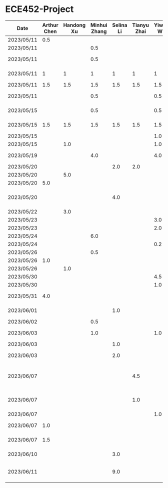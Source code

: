 # ECE452-Project
| Date       | Arthur Chen | Handong Xu | Minhui Zhang | Selina Li | Tianyu Zhai | Yiwen Wu | Task                                                                                    |
|------------|-------------|------------|--------------|-----------|-------------|----------|-----------------------------------------------------------------------------------------|
| 2023/05/11 | 0.5         |            |              |           |             |          | Setup Github repo                                                                       |
| 2023/05/11 |             |            | 0.5          |           |             |          | Setup notions teamspace                                                                 |
| 2023/05/11 |             |            | 0.5          |           |             |          | Summarize project and proposal requirements                                             |
| 2023/05/11 | 1           | 1          | 1            | 1         | 1           | 1        | Think & document 3 feasible ideas                                                       |
| 2023/05/11 | 1.5         | 1.5        | 1.5          | 1.5       | 1.5         | 1.5      | Discuss & Select Idea                                                                   |
| 2023/05/11 |             |            | 0.5          |           |             | 0.5      | Create TimeLog.md and README.md                                                         |
| 2023/05/15 |             |            | 0.5          |           |             | 0.5      | Divide task on proposal and design                                                      |
| 2023/05/15 | 1.5         | 1.5        | 1.5          | 1.5       | 1.5         | 1.5      | Meeting on proposal and design                                                          |
| 2023/05/15 |             |            |              |           |             | 1.0      | Initial design on UI                                                                    |
| 2023/05/15 |             | 1.0        |              |           |             | 1.0      | Upgrade UI design                                                                       |
| 2023/05/19 |             |            | 4.0          |           |             | 4.0      | Design architecture view and architecture style                                         |
| 2023/05/20 |             |            |              | 2.0       | 2.0         |          | Discuss design patterns                                                                 |
| 2023/05/20 |             | 5.0        |              |           |             |          | UI design in Figma                                                                      |
| 2023/05/20 | 5.0         |            |              |           |             |          | Write documentations                                                                    |
| 2023/05/20 |             |            |              | 4.0       |             |          | Demonstrate implementation of design patterns at the coding level                       |
| 2023/05/22 |             | 3.0        |              |           |             |          | UI design in Figma                                                                      |
| 2023/05/23 |             |            |              |           |             | 3.0      | Setup starter code                                                                      |
| 2023/05/23 |             |            |              |           |             | 2.0      | Debug starter code                                                                      |
| 2023/05/24 |             |            | 6.0          |           |             |          | Write Proposal                                                                          |
| 2023/05/24 |             |            |              |           |             | 0.2      | Review Proposal                                                                         |
| 2023/05/26 |             |            | 0.5          |           |             |          | Revise Proposal                                                                         |
| 2023/05/26 | 1.0         |            |              |           |             |          | Revise Documentations                                                                   |
| 2023/05/26 |             | 1.0        |              |           |             |          | Added UI in Proposal                                                                    |
| 2023/05/30 |             |            |              |           |             | 4.5      | Setup/debug starter code                                                                |
| 2023/05/30 |             |            |              |           |             | 1.0      | Prepare Presentation                                                                    |
| 2023/05/31 | 4.0         |            |              |           |             |          | Make and revise all documents for presentation                                          |
| 2023/06/01 |             |            |              | 1.0       |             |          | Revise Proposal based on feedback                                                       |
| 2023/06/02 |             |            | 0.5          |           |             |          | Revise Proposal and upload                                                              |
| 2023/06/03 |             |            | 1.0          |           |             | 1.0      | Plan on how to implement and find resources                                             |
| 2023/06/03 |             |            |              | 1.0       |             |          | PR Review                                                                               |
| 2023/06/03 |             |            |              | 2.0       |             |          | Raise a PR to standardize and clean up code                                             |
| 2023/06/07 |             |            |              |           | 4.5         |          | Set up Navigation Manager for future screens. Create example onboard and login screens. |
| 2023/06/07 |             |            |              |           | 1.0         |          | Address comments & Add prototype screens for care-giver & receiver.                     |
| 2023/06/07 |             |            |              |           |             | 1.0      | PR Review                                                                               |
| 2023/06/07 | 1.0         |            |              |           |             |          | Investigate OCR function implementation                                                 |
| 2023/06/07 | 1.5         |            |              |           |             |          | Investigate Python + Kotlin integration                                                 |
| 2023/06/10 |             |            |              | 3.0       |             |          | Investigate Authentication Method: Auth0 chosen                                         |
| 2023/06/11 |             |            |              | 9.0       |             |          | Implement User authentication/authorization with Auth0                                  |
